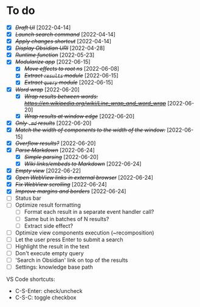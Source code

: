 # To do

- [X] ~~*Draft UI*~~ [2022-04-14]
- [X] ~~*Launch search command*~~ [2022-04-14]
- [X] ~~*Apply changes shortcut*~~ [2022-04-14]
- [X] ~~*Display Obsidian URI*~~ [2022-04-28]
- [X] ~~*Runtime function*~~ [2022-05-23]
- [X] ~~*Modularize app*~~ [2022-06-15]
  - [X] ~~*Move effects to root ns*~~ [2022-06-08]
  - [X] ~~*Extract `results` module*~~ [2022-06-15]
  - [X] ~~*Extract `query` module*~~ [2022-06-15]
- [X] ~~*Word wrap*~~ [2022-06-20]
  - [X] ~~*Wrap results between words: https://en.wikipedia.org/wiki/Line_wrap_and_word_wrap*~~ [2022-06-20]
  - [X] ~~*Wrap results at window edge*~~ [2022-06-20]
- [X] ~~*Only `.md` results*~~ [2022-06-20]
- [X] ~~*Match the width of components to the width of the window:*~~ [2022-06-15] 
- [X] ~~*Overflow results?*~~ [2022-06-20]
- [X] ~~*Parse Markdown*~~ [2022-06-24]
  - [X] ~~*Simple parsing*~~ [2022-06-20]
  - [X] ~~*Wiki links/embeds to Markdown*~~ [2022-06-24]
- [X] ~~*Empty view*~~ [2022-06-22]
- [X] ~~*Open WebView links in external browser*~~ [2022-06-24]
- [X] ~~*Fix WebView scrolling*~~ [2022-06-24]
- [X] ~~*Improve margins and borders*~~ [2022-06-24]
- [ ] Status bar
- [ ] Optimize result formatting
  - [ ] Format each result in a separate event handler call?
  - [ ] Same but in batches of N results?
  - [ ] Extract side effect?
- [ ] Optimize view components execution (~recomposition)
- [ ] Let the user press Enter to submit a search
- [ ] Highlight the result in the text
- [ ] Don't execute empty query
- [ ] 'Search in Obsidian' link on top of the results
- [ ] Settings: knowledge base path

VS Code shortcuts:
- C-S-Enter: check/uncheck
- C-S-C: toggle checkbox